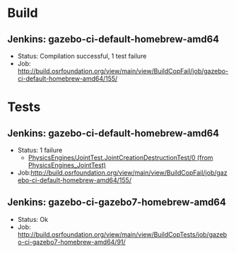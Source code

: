 # Build

## Jenkins: gazebo-ci-default-homebrew-amd64

* Status: Compilation successful, 1 test failure
* Job: http://build.osrfoundation.org/view/main/view/BuildCopFail/job/gazebo-ci-default-homebrew-amd64/155/

# Tests

## Jenkins: gazebo-ci-default-homebrew-amd64

* Status: 1 failure
    * [PhysicsEngines/JointTest.JointCreationDestructionTest/0 (from PhysicsEngines_JointTest)](http://build.osrfoundation.org/view/main/view/BuildCopFail/job/gazebo-ci-default-homebrew-amd64/155/testReport/junit/(root)/PhysicsEngines_JointTest/JointCreationDestructionTest_0/)
* Job:http://build.osrfoundation.org/view/main/view/BuildCopFail/job/gazebo-ci-default-homebrew-amd64/155/

## Jenkins: gazebo-ci-gazebo7-homebrew-amd64

* Status: Ok
* Job: http://build.osrfoundation.org/view/main/view/BuildCopTests/job/gazebo-ci-gazebo7-homebrew-amd64/91/

